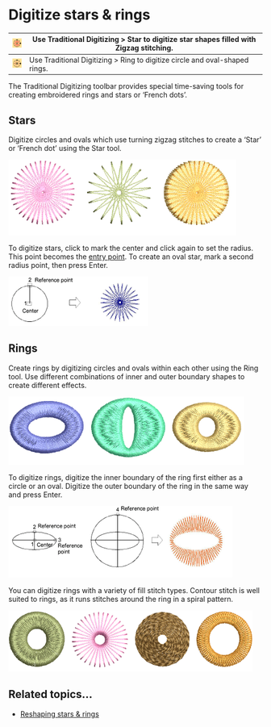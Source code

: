 # Digitize stars & rings

| ![Star.png](assets/Star.png) | Use Traditional Digitizing > Star to digitize star shapes filled with Zigzag stitching. |
| ---------------------------- | --------------------------------------------------------------------------------------- |
| ![Ring.png](assets/Ring.png) | Use Traditional Digitizing > Ring to digitize circle and oval-shaped rings.             |

The Traditional Digitizing toolbar provides special time-saving tools for creating embroidered rings and stars or ‘French dots’.

## Stars

Digitize circles and ovals which use turning zigzag stitches to create a ‘Star’ or ‘French dot’ using the Star tool.

![productivity00004.png](assets/productivity00004.png)

To digitize stars, click to mark the center and click again to set the radius. This point becomes the [entry point](../../glossary/glossary). To create an oval star, mark a second radius point, then press Enter.

![Star1.png](assets/Star1.png)

## Rings

Create rings by digitizing circles and ovals within each other using the Ring tool. Use different combinations of inner and outer boundary shapes to create different effects.

![productivity00007.png](assets/productivity00007.png)

To digitize rings, digitize the inner boundary of the ring first either as a circle or an oval. Digitize the outer boundary of the ring in the same way and press Enter.

![OvalInCircle1.png](assets/OvalInCircle1.png)

You can digitize rings with a variety of fill stitch types. Contour stitch is well suited to rings, as it runs stitches around the ring in a spiral pattern.

![productivity00010.png](assets/productivity00010.png)

## Related topics...

- [Reshaping stars & rings](../reshape/Reshaping_stars_rings)
